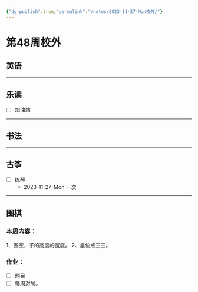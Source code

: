 ```yaml
---
{"dg-publish":true,"permalink":"/notes/2023-11-27-Mon校外/"}
---
```



# 第48周校外
## 英语

---
## 乐读
- [ ] 加油站
---
## 书法

---
## 古筝
- [ ] 练琴
	- 2023-11-27-Mon 一次
---
## 围棋
### 本周内容：
1、围空，子的高度的宽度。
2、星位点三三。
### 作业：
- [ ] 题目
- [ ] 每周对局。